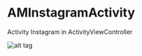# AMInstagramActivity
Activity Instagram in ActivityViewController

![alt tag](https://raw.github.com/delarcomarta/AMInstagramActivity/photo1.png)
